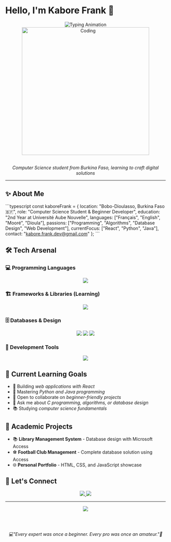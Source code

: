 # Hello, I'm Kabore Frank 👋

<div align="center">
  <img src="https://readme-typing-svg.herokuapp.com?font=Inter&weight=500&size=22&duration=3000&pause=1000&color=667EEA&center=true&vCenter=true&width=500&lines=Beginner+Developer;Computer+Science+Student;Algorithm+Enthusiast" alt="Typing Animation" />
</div>

<div align="center">
  <img src="https://media.giphy.com/media/qgQUggAC3Pfv687qPC/giphy.gif" width="400" alt="Coding" />
</div>

<br>

<p align="center">
  <em>Computer Science student from Burkina Faso, learning to craft digital solutions</em>
</p>

---

## ✨ About Me

\`\`\`typescript
const kaboreFrank = {
  location: "Bobo-Dioulasso, Burkina Faso 🇧🇫",
  role: "Computer Science Student & Beginner Developer",
  education: "2nd Year at Université Aube Nouvelle",
  languages: ["Français", "English", "Mooré", "Dioula"],
  passions: ["Programming", "Algorithms", "Database Design", "Web Development"],
  currentFocus: ["React", "Python", "Java"],
  contact: "kabore.frank.dev@gmail.com"
};
\`\`\`

## 🛠 Tech Arsenal

### 💻 Programming Languages
<p align="center">
  <img src="https://skillicons.dev/icons?i=c,python,javascript,html,css&theme=dark" />
</p>

### 🏗 Frameworks & Libraries (Learning)
<p align="center">
  <img src="https://skillicons.dev/icons?i=react&theme=dark" />
</p>

### 🗄 Databases & Design
<p align="center">
  <img src="https://skillicons.dev/icons?i=mysql&theme=dark" />
  <img src="https://img.shields.io/badge/Microsoft%20Access-A4373A?style=for-the-badge&logo=microsoft-access&logoColor=white" />
  <img src="https://img.shields.io/badge/Merise-4285F4?style=for-the-badge&logo=database&logoColor=white" />
</p>

### 🔧 Development Tools
<p align="center">
  <img src="https://skillicons.dev/icons?i=git,vscode" />
</p>

## 🎯 Current Learning Goals

- 🔭 Building *web applications with React*
- 🌱 Mastering *Python and Java programming*
- 👯 Open to collaborate on *beginner-friendly projects*
- 💬 Ask me about *C programming, algorithms, or database design*
- 📚 Studying *computer science fundamentals*

## 💼 Academic Projects

- 📚 **Library Management System** - Database design with Microsoft Access
- ⚽ **Football Club Management** - Complete database solution using Access
- 🌐 **Personal Portfolio** - HTML, CSS, and JavaScript showcase

## 🤝 Let's Connect

<p align="center">
  <a href="mailto:kaborefrank.891@gmail.com">
    <img src="https://img.shields.io/badge/Email-667EEA?style=for-the-badge&logo=gmail&logoColor=white" />
  </a>
 
  <a href="https://github.com/Zeuxi">
    <img src="https://img.shields.io/badge/GitHub-667EEA?style=for-the-badge&logo=github&logoColor=white" />
  </a>
</p>

---

<div align="center">
  <img src="https://komarev.com/ghpvc/?username=KaboreFrank&style=flat-square&color=667EEA" />
  
  <br><br>
  
  <em>💻"Every expert was once a beginner. Every pro was once an amateur."🚀</em>
</div>
